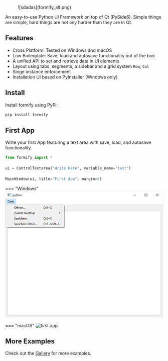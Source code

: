 <figure markdown>![sdadas](formify_alt.png)</figure>

An easy-to-use Python UI Framework on top of Qt (PySide6). Simple things are simple, hard things are not any harder than they are in Qt.

## Features

- Cross Platform: Tested on Windows and macOS
- Low Boilerplate: Save, load and autosave functionality out of the box
- A unified API to set and retrieve data in UI elements
- Layout using tabs, segments, a sidebar and a grid system `Row`, `Col` 
- Singe instance enforcement
- Installation UI based on PyInstaller (Windows only)


## Install

Install formify using PyPi:
```bash
pip install formify
```

## First App

Write your first App featuring a text area with save, load, and autosave functionality.
```python
from formify import *

ui = ControlTextarea("Write Here", variable_name="text")

MainWindow(ui, title="First App", margin=8)
```

=== "Windows"
    ![first app](first-app.png)

=== "macOS"
    ![first app](first-app-macos.png)

## More Examples

Check out the [Gallery](gallery/people) for more examples.